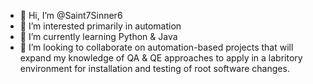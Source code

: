 - 👋 Hi, I’m @Saint7Sinner6
- 👀 I’m interested primarily in automation
- 🌱 I’m currently learning Python & Java
- 💞️ I’m looking to collaborate on automation-based projects that will expand my knowledge of QA & QE approaches to apply in a labritory environment for
installation and testing of root software changes.

